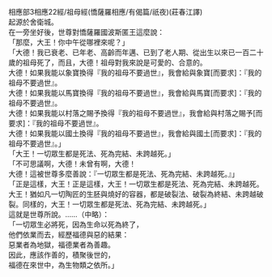 相應部3相應22經/祖母經(憍薩羅相應/有偈篇/祇夜)(莊春江譯)  
起源於舍衛城。  
在一旁坐好後，世尊對憍薩羅國波斯匿王這麼說：  
「那麼，大王！你中午從哪裡來呢？」  
「大德！我已衰老、已年老、高齡而年邁、已到了老人期、從出生以來已一百二十歲的祖母死了，而且，大德！祖母對我來說是可愛的、合意的。  
大德！如果我能以象寶換得『我的祖母不要過世』，我會給與象寶[而要求]：『我的祖母不要過世』。  
大德！如果我能以馬寶換得『我的祖母不要過世』，我會給與馬寶[而要求]：『我的祖母不要過世』。  
大德！如果我能以村落之賜予換得『我的祖母不要過世』，我會給與村落之賜予[而要求]：『我的祖母不要過世』。  
大德！如果我能以國土換得『我的祖母不要過世』，我會給與國土[而要求]：『我的祖母不要過世』。」  
「大王！一切眾生都是死法、死為完結、未跨越死。」  
「不可思議啊，大德！未曾有啊，大德！  
大德！這被世尊多麼善說：『一切眾生都是死法、死為完結、未跨越死。』」  
「正是這樣，大王！正是這樣，大王！一切眾生都是死法、死為完結、未跨越死。  
大王！猶如凡一切陶匠的生胚與燒好的容器，都是破裂法、破裂為終結、未跨越破裂。同樣的，大王！一切眾生都是死法、死為完結、未跨越死。」  
這就是世尊所說。……（中略）：  
「一切眾生必將死，因為生命以死為終了，  
他們依業而去，經歷福德與惡的結果：  
惡業者為地獄，福德業者為善趣。  
因此，應該作善的，積聚後世的，  
福德在來世中，為生物類之依所。」  
  
  
